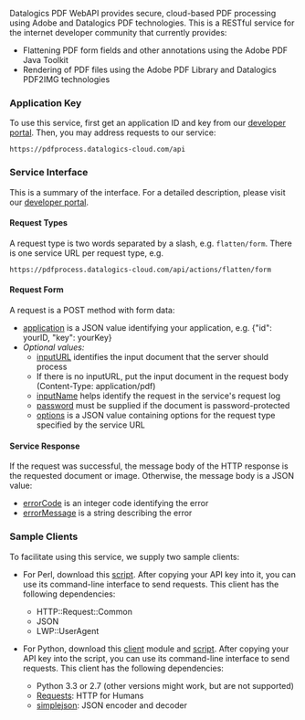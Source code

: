 Datalogics PDF WebAPI provides secure, cloud-based PDF processing using
Adobe and Datalogics PDF technologies. This is a RESTful service for the
internet developer community that currently provides:

* Flattening PDF form fields and other annotations using the Adobe PDF Java Toolkit
* Rendering of PDF files using the Adobe PDF Library and Datalogics PDF2IMG technologies

### Application Key

To use this service, first get an application ID and key from our
[developer portal](http://api.datalogics-cloud.com/).
Then, you may address requests to our service:

    https://pdfprocess.datalogics-cloud.com/api

### Service Interface

This is a summary of the interface. For a detailed description, please visit our
<a href="https://api.datalogics-cloud.com/docs">developer portal</a>.

#### Request Types

A request type is two words separated by a slash, e.g. `flatten/form`.
There is one service URL per request type, e.g.

    https://pdfprocess.datalogics-cloud.com/api/actions/flatten/form

#### Request Form

A request is a POST method with form data:

* [application](https://api.datalogics-cloud.com/docs#application) is a JSON value identifying your application, e.g. {"id": yourID, "key": yourKey}
* _Optional values:_
    - [inputURL](https://api.datalogics-cloud.com/docs#inputURL) identifies the input document that the server should process
    - If there is no inputURL, put the input document in the request body (Content-Type: application/pdf)
    - [inputName](https://api.datalogics-cloud.com/docs#inputName) helps identify the request in the service's request log
    - [password](https://api.datalogics-cloud.com/docs#password) must be supplied if the document is password-protected
    - [options](https://api.datalogics-cloud.com/docs#options) is a JSON value containing options for the request type specified by the service URL

#### Service Response

If the request was successful, the message body of the HTTP response is the requested document or image. Otherwise, the message body is a JSON value:

* [errorCode](https://api.datalogics-cloud.com/docs#errorCode) is an integer code identifying the error
* [errorMessage](https://api.datalogics-cloud.com/docs#errorMessage) is a string describing the error

### Sample Clients

To facilitate using this service, we supply two sample clients:

* For Perl, download this [script](pdfprocess_8pl_source.html). After copying your API key into it, you can use its command-line interface to send requests. This client has the following dependencies:
    * HTTP::Request::Common
    * JSON
    * LWP::UserAgent

* For Python, download this [client](pdfclient_8py_source.html) module and [script](pdfprocess_8py_source.html). After copying your API key into the script, you can use its command-line interface to send requests. This client has the following dependencies:
    * Python 3.3 or 2.7 (other versions might work, but are not supported)
    * [Requests](http://docs.python-requests.org/en/latest/): HTTP for Humans
    * [simplejson](http://simplejson.readthedocs.org/en/latest/): JSON encoder and decoder

